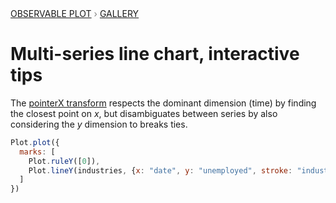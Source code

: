 <div style="color: grey; font: 13px/25.5px var(--sans-serif); text-transform: uppercase;"><h1 style="display: none;">Plot: Multi-series line chart, interactive tips</h1><a href="/plot">Observable Plot</a> › <a href="/@observablehq/plot-gallery">Gallery</a></div>

# Multi-series line chart, interactive tips

The [pointerX transform](https://observablehq.com/plot/interactions/pointer) respects the dominant dimension (time) by finding the closest point on *x*, but disambiguates between series by also considering the *y* dimension to breaks ties.

```js echo
Plot.plot({
  marks: [
    Plot.ruleY([0]),
    Plot.lineY(industries, {x: "date", y: "unemployed", stroke: "industry", tip: "x"})
  ]
})
```
